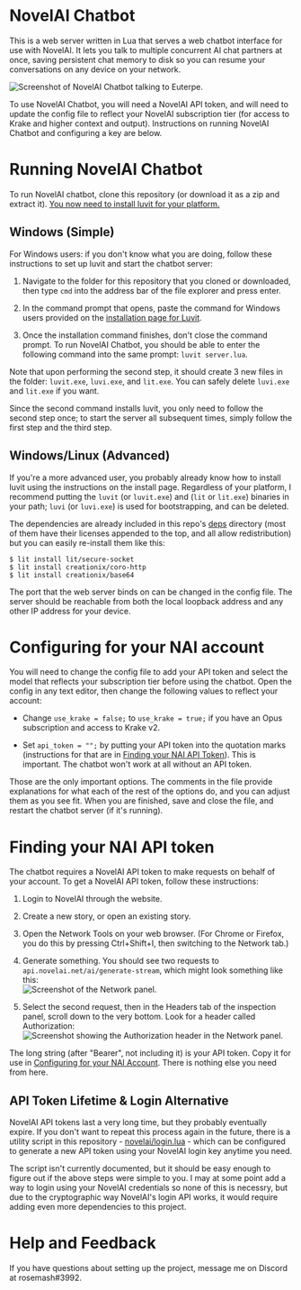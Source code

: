 # NovelAI Chatbot

This is a web server written in Lua that serves a web chatbot interface for use with NovelAI. It lets you talk to multiple concurrent AI chat partners at once, saving persistent chat memory to disk so you can resume your conversations on any device on your network.

![Screenshot of NovelAI Chatbot talking to Euterpe.](https://i.imgur.com/DXATW9B.png)

To use NovelAI Chatbot, you will need a NovelAI API token, and will need to update the config file to reflect your NovelAI subscription tier (for access to Krake and higher context and output). Instructions on running NovelAI Chatbot and configuring a key are below.

# Running NovelAI Chatbot

To run NovelAI chatbot, clone this repository (or download it as a zip and extract it). [You now need to install luvit for your platform.](https://luvit.io/install.html)

## Windows (Simple)

For Windows users: if you don't know what you are doing, follow these instructions to set up luvit and start the chatbot server:

1.  Navigate to the folder for this repository that you cloned or downloaded, then type `cmd` into the address bar of the file explorer and press enter.

2. In the command prompt that opens, paste the command for Windows users provided on the [installation page for Luvit](https://luvit.io/install.html).

3. Once the installation command finishes, don't close the command prompt. To run NovelAI Chatbot, you should be able to enter the following command into the same prompt: `luvit server.lua`.

Note that upon performing the second step, it should create 3 new files in the folder: `luvit.exe`, `luvi.exe`, and `lit.exe`. You can safely delete `luvi.exe` and `lit.exe` if you want.

Since the second command installs luvit, you only need to follow the second step once; to start the server all subsequent times, simply follow the first step and the third step.

## Windows/Linux (Advanced)

If you're a more advanced user, you probably already know how to install luvit using the instructions on the install page. Regardless of your platform, I recommend putting the `luvit` (or `luvit.exe`) and (`lit` or `lit.exe`) binaries in your path; `luvi` (or `luvi.exe`) is used for bootstrapping, and can be deleted.

The dependencies are already included in this repo's [deps](deps) directory (most of them have their licenses appended to the top, and all allow redistribution) but you can easily re-install them like this:

```
$ lit install lit/secure-socket
$ lit install creationix/coro-http
$ lit install creationix/base64
```

The port that the web server binds on can be changed in the config file. The server should be reachable from both the local loopback address and any other IP address for your device.

# Configuring for your NAI account

You will need to change the config file to add your API token and select the model that reflects your subscription tier before using the chatbot. Open the config in any text editor, then change the following values to reflect your account:

* Change `use_krake = false;` to `use_krake = true;` if you have an Opus subscription and access to Krake v2.

* Set `api_token = "";` by putting your API token into the quotation marks (instructions for that are in [Finding your NAI API Token](#finding-your-nai-api-token)). This is important. The chatbot won't work at all without an API token.

Those are the only important options. The comments in the file provide explanations for what each of the rest of the options do, and you can adjust them as you see fit. When you are finished, save and close the file, and restart the chatbot server (if it's running).

# Finding your NAI API token

The chatbot requires a NovelAI API token to make requests on behalf of your account. To get a NovelAI API token, follow these instructions:

1. Login to NovelAI through the website.

2. Create a new story, or open an existing story.

3. Open the Network Tools on your web browser. (For Chrome or Firefox, you do this by pressing Ctrl+Shift+I, then switching to the Network tab.)

4. Generate something. You should see two requests to `api.novelai.net/ai/generate-stream`, which might look something like this:  
![Screenshot of the Network panel.](https://i.imgur.com/N2RMLuR.png)

5. Select the second request, then in the Headers tab of the inspection panel, scroll down to the very bottom. Look for a header called Authorization:  
![Screenshot showing the Authorization header in the Network panel.](https://i.imgur.com/UOJKQK4.png)

The long string (after "Bearer", not including it) is your API token. Copy it for use in [Configuring for your NAI Account](#configuring-for-your-nai-account). There is nothing else you need from here.

## API Token Lifetime & Login Alternative

NovelAI API tokens last a very long time, but they probably eventually expire. If you don't want to repeat this process again in the future, there is a utility script in this repository - [novelai/login.lua](novelai/login.lua) - which can be configured to generate a new API token using your NovelAI login key anytime you need.

The script isn't currently documented, but it should be easy enough to figure out if the above steps were simple to you. I may at some point add a way to login using your NovelAI credentials so none of this is necessry, but due to the cryptographic way NovelAI's login API works, it would require adding even more dependencies to this project.

# Help and Feedback

If you have questions about setting up the project, message me on Discord at rosemash#3992.
